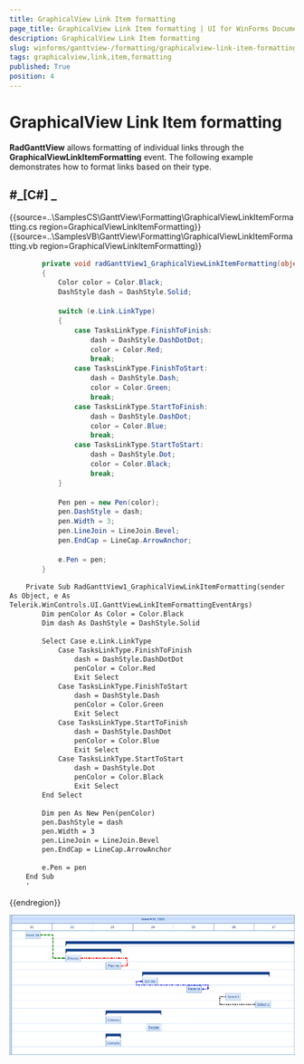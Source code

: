 ```yaml
---
title: GraphicalView Link Item formatting
page_title: GraphicalView Link Item formatting | UI for WinForms Documentation
description: GraphicalView Link Item formatting
slug: winforms/ganttview-/formatting/graphicalview-link-item-formatting
tags: graphicalview,link,item,formatting
published: True
position: 4
---
```


# GraphicalView Link Item formatting



__RadGanttView__ allows formatting of individual links through the __GraphicalViewLinkItemFormatting__ event. 
      The following example demonstrates how to format links based on their type.

## #_[C#] _

	



{{source=..\SamplesCS\GanttView\Formatting\GraphicalViewLinkItemFormatting.cs region=GraphicalViewLinkItemFormatting}} 
{{source=..\SamplesVB\GanttView\Formatting\GraphicalViewLinkItemFormatting.vb region=GraphicalViewLinkItemFormatting}} 

````C#
        private void radGanttView1_GraphicalViewLinkItemFormatting(object sender, GanttViewLinkItemFormattingEventArgs e)
        {
            Color color = Color.Black;
            DashStyle dash = DashStyle.Solid;

            switch (e.Link.LinkType)
            {
                case TasksLinkType.FinishToFinish:
                    dash = DashStyle.DashDotDot;
                    color = Color.Red;
                    break;
                case TasksLinkType.FinishToStart:
                    dash = DashStyle.Dash;
                    color = Color.Green;
                    break;
                case TasksLinkType.StartToFinish:
                    dash = DashStyle.DashDot;
                    color = Color.Blue;
                    break;
                case TasksLinkType.StartToStart:
                    dash = DashStyle.Dot;
                    color = Color.Black;
                    break;
            }

            Pen pen = new Pen(color);
            pen.DashStyle = dash;
            pen.Width = 3;
            pen.LineJoin = LineJoin.Bevel;
            pen.EndCap = LineCap.ArrowAnchor;

            e.Pen = pen;
        }
````
````VB.NET
    Private Sub RadGanttView1_GraphicalViewLinkItemFormatting(sender As Object, e As Telerik.WinControls.UI.GanttViewLinkItemFormattingEventArgs)
        Dim penColor As Color = Color.Black
        Dim dash As DashStyle = DashStyle.Solid

        Select Case e.Link.LinkType
            Case TasksLinkType.FinishToFinish
                dash = DashStyle.DashDotDot
                penColor = Color.Red
                Exit Select
            Case TasksLinkType.FinishToStart
                dash = DashStyle.Dash
                penColor = Color.Green
                Exit Select
            Case TasksLinkType.StartToFinish
                dash = DashStyle.DashDot
                penColor = Color.Blue
                Exit Select
            Case TasksLinkType.StartToStart
                dash = DashStyle.Dot
                penColor = Color.Black
                Exit Select
        End Select

        Dim pen As New Pen(penColor)
        pen.DashStyle = dash
        pen.Width = 3
        pen.LineJoin = LineJoin.Bevel
        pen.EndCap = LineCap.ArrowAnchor

        e.Pen = pen
    End Sub
    '
````

{{endregion}} 


![ganttview-formatting-graphical-view-item-formatting 001](images/ganttview-formatting-graphical-view-item-formatting001.png)
